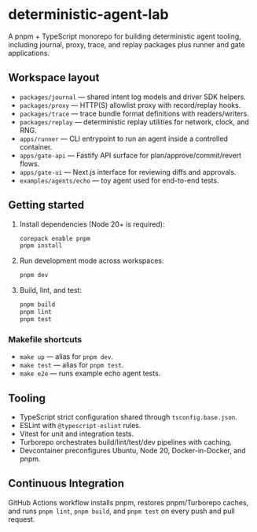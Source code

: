 # deterministic-agent-lab

A pnpm + TypeScript monorepo for building deterministic agent tooling, including journal, proxy, trace, and replay packages plus runner and gate applications.

## Workspace layout

- `packages/journal` — shared intent log models and driver SDK helpers.
- `packages/proxy` — HTTP(S) allowlist proxy with record/replay hooks.
- `packages/trace` — trace bundle format definitions with readers/writers.
- `packages/replay` — deterministic replay utilities for network, clock, and RNG.
- `apps/runner` — CLI entrypoint to run an agent inside a controlled container.
- `apps/gate-api` — Fastify API surface for plan/approve/commit/revert flows.
- `apps/gate-ui` — Next.js interface for reviewing diffs and approvals.
- `examples/agents/echo` — toy agent used for end-to-end tests.

## Getting started

1. Install dependencies (Node 20+ is required):

   ```bash
   corepack enable pnpm
   pnpm install
   ```

2. Run development mode across workspaces:

   ```bash
   pnpm dev
   ```

3. Build, lint, and test:

   ```bash
   pnpm build
   pnpm lint
   pnpm test
   ```

### Makefile shortcuts

- `make up` — alias for `pnpm dev`.
- `make test` — alias for `pnpm test`.
- `make e2e` — runs example echo agent tests.

## Tooling

- TypeScript strict configuration shared through `tsconfig.base.json`.
- ESLint with `@typescript-eslint` rules.
- Vitest for unit and integration tests.
- Turborepo orchestrates build/lint/test/dev pipelines with caching.
- Devcontainer preconfigures Ubuntu, Node 20, Docker-in-Docker, and pnpm.

## Continuous Integration

GitHub Actions workflow installs pnpm, restores pnpm/Turborepo caches, and runs `pnpm lint`, `pnpm build`, and `pnpm test` on every push and pull request.
